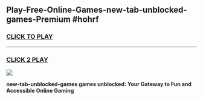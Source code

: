 
## Play-Free-Online-Games-new-tab-unblocked-games-Premium #hohrf
<h3>
<a href="https://premium.freeplayer.one?title=new-tab-unblocked-games&ref=8M">CLICK TO PLAY</a></h3>
<hr>

<h3>
<a href="https://premium.freeplayer.one?title=new-tab-unblocked-games&ref=8M">CLICK 2 PLAY</a>
  
</h3>

<a href="https://premium.freeplayer.one?title=new-tab-unblocked-games&ref=8M"><img src="https://clearcache.store/games.png"></a>


**new-tab-unblocked-games games unblocked: Your Gateway to Fun and Accessible Online Gaming**
